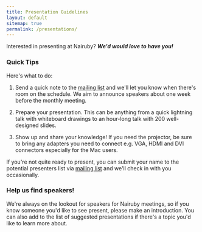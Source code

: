 ```yaml
---
title: Presentation Guidelines
layout: default
sitemap: true
permalink: /presentations/
---
```



Interested in presenting at Nairuby? _**We'd would love to have you!**_

### Quick Tips

Here's what to do:

1. Send a quick note to the [mailing list][mail-list] and we'll let you know
when there's room on the schedule. We aim to announce speakers about one week
before the monthly meeting.

2. Prepare your presentation. This can be anything from a quick lightning talk
with whiteboard drawings to an hour-long talk with 200 well-designed slides.

3. Show up and share your knowledge! If you need the projector, be sure to bring
any adapters you need to connect e.g. VGA, HDMI and DVI connectors especially
for the Mac users.

If you're not quite ready to present, you can submit your name to the potential
presenters list via [mailing list][mail-list] and we'll check in with you
occasionally.

### Help us find speakers!

We're always on the lookout for speakers for Nairuby meetings, so if you know
someone you'd like to see present, please make an introduction. You can also add
to the list of suggested presentations if there's a topic you'd like to learn
more about.

[mail-list]: https://groups.google.com/forum/#!forum/nairuby
